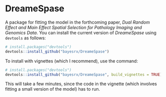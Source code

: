 # DreameSpase

A package for fitting the model in the forthcoming paper, *Dual Random Effect and Main Effect Spatial Selection for Pathology Imaging and Genomics Data*. You can install the current version of *DreameSpase* using `devtools` as follows:

``` r
# install.packages("devtools")
devtools::install_github("bayesrx/DreameSpase")
```

To install with vignettes (which I recommend), use the command:

``` r
# install.packages("devtools")
devtools::install_github("bayesrx/DreameSpase", build_vignettes = TRUE)
```

This will take a few minutes, since the code in the vignette (which involves fitting a small version of the model) has to run.






























